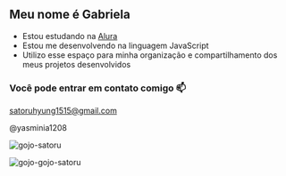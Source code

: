 ## Meu nome é Gabriela

- Estou estudando na [Alura](https://www.alura.com.br)
- Estou me desenvolvendo na linguagem JavaScript
- Utilizo esse espaço para minha organização e compartilhamento dos meus projetos desenvolvidos

### Você pode entrar em contato comigo 📫

satoruhyung1515@gmail.com

@yasminia1208

![gojo-satoru](https://github.com/SATORUHYUNG/satoruhyung/assets/171145044/a3424548-b817-40b7-8b35-4d3f6cc686a3)

![gojo-gojo-satoru](https://github.com/user-attachments/assets/bbbf145d-87d6-40cf-9ba3-66b4896abb95)
